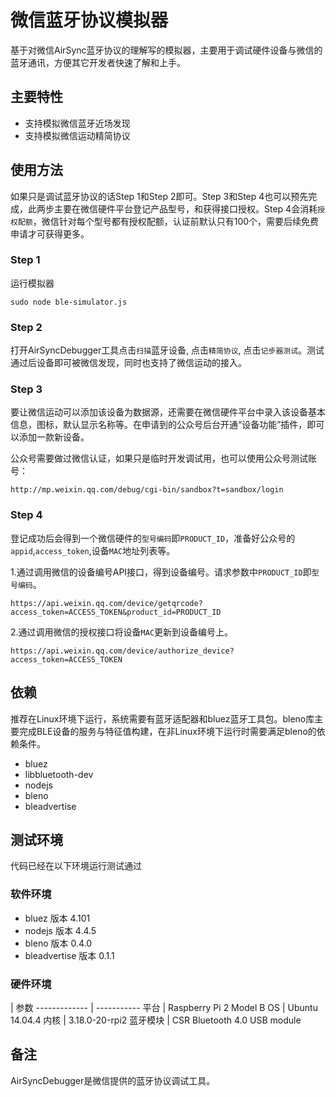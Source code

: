 # 微信蓝牙协议模拟器
基于对微信AirSync蓝牙协议的理解写的模拟器，主要用于调试硬件设备与微信的蓝牙通讯，方便其它开发者快速了解和上手。

## 主要特性
* 支持模拟微信蓝牙近场发现
* 支持模拟微信运动精简协议

## 使用方法
如果只是调试蓝牙协议的话Step 1和Step 2即可。Step 3和Step 4也可以预先完成，此两步主要在微信硬件平台登记产品型号，和获得接口授权。Step 4会消耗`授权配额`，微信针对每个型号都有授权配额，认证前默认只有100个，需要后续免费申请才可获得更多。

### Step 1
运行模拟器

    sudo node ble-simulator.js
### Step 2
打开AirSyncDebugger工具点击`扫描`蓝牙设备, 点击`精简协议`, 点击`记步器测试`。测试通过后设备即可被微信发现，同时也支持了微信运动的接入。
### Step 3
要让微信运动可以添加该设备为数据源，还需要在微信硬件平台中录入该设备基本信息，图标，默认显示名称等。在申请到的公众号后台开通“设备功能”插件，即可以添加一款新设备。

公众号需要做过微信认证，如果只是临时开发调试用，也可以使用公众号测试账号：

    http://mp.weixin.qq.com/debug/cgi-bin/sandbox?t=sandbox/login

### Step 4
登记成功后会得到一个微信硬件的`型号编码`即`PRODUCT_ID`，准备好公众号的`appid`,`access_token`,设备`MAC`地址列表等。

  1.通过调用微信的设备编号API接口，得到设备编号。请求参数中`PRODUCT_ID`即`型号编码`。

    https://api.weixin.qq.com/device/getqrcode?access_token=ACCESS_TOKEN&product_id=PRODUCT_ID

  2.通过调用微信的授权接口将设备`MAC`更新到设备编号上。

    https://api.weixin.qq.com/device/authorize_device?access_token=ACCESS_TOKEN

## 依赖

推荐在Linux环境下运行，系统需要有蓝牙适配器和bluez蓝牙工具包。bleno库主要完成BLE设备的服务与特征值构建，在非Linux环境下运行时需要满足bleno的依赖条件。

* bluez
* libbluetooth-dev
* nodejs
* bleno
* bleadvertise

## 测试环境

代码已经在以下环境运行测试通过

### 软件环境
* bluez 版本 4.101
* nodejs 版本 4.4.5
* bleno 版本 0.4.0
* bleadvertise 版本 0.1.1

### 硬件环境

 | 参数
------------- | -----------
平台 | Raspberry Pi 2 Model B
OS | Ubuntu 14.04.4
内核 | 3.18.0-20-rpi2
蓝牙模块 | CSR Bluetooth 4.0 USB module
 
## 备注
AirSyncDebugger是微信提供的蓝牙协议调试工具。
